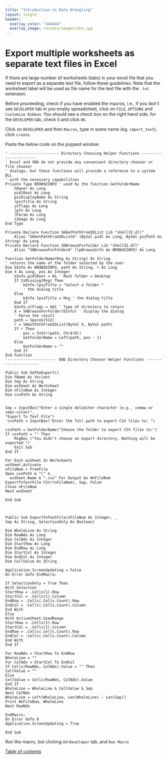 ```yaml
---
title: "Introduction to Data Wrangling"
layout: single
header:
  overlay_color: "444444"
  overlay_image: /assets/images/dna.jpg
---
```


# Export multiple worksheets as separate text files in Excel

If there are large number of worksheets (tabs) in your excel file that you need to export as a separate text file, follow these guidelines. Note that the worksheet label will be used as file name for the text file with the `.txt` extension.

Before proceeding, check if you have enabled the macros, i.e., if you don't see `DEVELOPER` tab in you empty spreadsheet,  click on `FILE`, `OPTIONS` and `Customize Ribbon`. You should see a check box on the right hand side, for the `DEVELOPER` tab, check it and click `OK`.

Click on `DEVELOPER` and then `Macros`, type in some name (eg. `import_text`), click `create`.

Paste the below code on the popped window:
```
' ---------------------- Directory Choosing Helper Functions -----------------------
' Excel and VBA do not provide any convenient directory chooser or file chooser
' dialogs, but these functions will provide a reference to a system DLL
' with the necessary capabilities
Private Type BROWSEINFO ' used by the function GetFolderName
    hOwner As Long
    pidlRoot As Long
    pszDisplayName As String
    lpszTitle As String
    ulFlags As Long
    lpfn As Long
    lParam As Long
    iImage As Long
End Type

Private Declare Function SHGetPathFromIDList Lib "shell32.dll" _
    Alias "SHGetPathFromIDListA" (ByVal pidl As Long, ByVal pszPath As String) As Long
Private Declare Function SHBrowseForFolder Lib "shell32.dll" _
    Alias "SHBrowseForFolderA" (lpBrowseInfo As BROWSEINFO) As Long

Function GetFolderName(Msg As String) As String
' returns the name of the folder selected by the user
Dim bInfo As BROWSEINFO, path As String, r As Long
Dim X As Long, pos As Integer
    bInfo.pidlRoot = 0& ' Root folder = Desktop
    If IsMissing(Msg) Then
        bInfo.lpszTitle = "Select a folder."
        ' the dialog title
    Else
        bInfo.lpszTitle = Msg ' the dialog title
    End If
    bInfo.ulFlags = &H1 ' Type of directory to return
    X = SHBrowseForFolder(bInfo) ' display the dialog
    ' Parse the result
    path = Space$(512)
    r = SHGetPathFromIDList(ByVal X, ByVal path)
    If r Then
        pos = InStr(path, Chr$(0))
        GetFolderName = Left(path, pos - 1)
    Else
        GetFolderName = ""
    End If
End Function
'---------------------- END Directory Chooser Helper Functions ----------------------

Public Sub DoTheExport()
Dim FName As Variant
Dim Sep As String
Dim wsSheet As Worksheet
Dim nFileNum As Integer
Dim csvPath As String


Sep = InputBox("Enter a single delimiter character (e.g., comma or semi-colon)", _
"Export To Text File")
'csvPath = InputBox("Enter the full path to export CSV files to: ")

csvPath = GetFolderName("Choose the folder to export CSV files to:")
If csvPath = "" Then
    MsgBox ("You didn't choose an export directory. Nothing will be exported.")
    Exit Sub
End If

For Each wsSheet In Worksheets
wsSheet.Activate
nFileNum = FreeFile
Open csvPath & "\" & _
  wsSheet.Name & ".csv" For Output As #nFileNum
ExportToTextFile CStr(nFileNum), Sep, False
Close nFileNum
Next wsSheet

End Sub



Public Sub ExportToTextFile(nFileNum As Integer, _
Sep As String, SelectionOnly As Boolean)

Dim WholeLine As String
Dim RowNdx As Long
Dim ColNdx As Integer
Dim StartRow As Long
Dim EndRow As Long
Dim StartCol As Integer
Dim EndCol As Integer
Dim CellValue As String

Application.ScreenUpdating = False
On Error GoTo EndMacro:

If SelectionOnly = True Then
With Selection
StartRow = .Cells(1).Row
StartCol = .Cells(1).Column
EndRow = .Cells(.Cells.Count).Row
EndCol = .Cells(.Cells.Count).Column
End With
Else
With ActiveSheet.UsedRange
StartRow = .Cells(1).Row
StartCol = .Cells(1).Column
EndRow = .Cells(.Cells.Count).Row
EndCol = .Cells(.Cells.Count).Column
End With
End If

For RowNdx = StartRow To EndRow
WholeLine = ""
For ColNdx = StartCol To EndCol
If Cells(RowNdx, ColNdx).Value = "" Then
CellValue = ""
Else
CellValue = Cells(RowNdx, ColNdx).Value
End If
WholeLine = WholeLine & CellValue & Sep
Next ColNdx
WholeLine = Left(WholeLine, Len(WholeLine) - Len(Sep))
Print #nFileNum, WholeLine
Next RowNdx

EndMacro:
On Error GoTo 0
Application.ScreenUpdating = True

End Sub
```
Run the macro, but clicking on `Developer` tab, and `Run Macro`

[Table of contents](../dataAcquisition/dAc_introduction.md)
